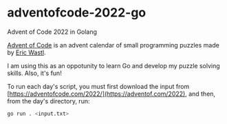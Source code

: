 # adventofcode-2022-go
Advent of Code 2022 in Golang

[Advent of Code](https://adventofcode.com/2022/) is an advent calendar of small programming puzzles made by [Eric Wastl](was.tl).

I am using this as an oppotunity to learn Go and develop my puzzle solving skills. Also, it's fun!

To run each day's script, you must first download the input from [https://adventofcode.com/2022/](https://adventof.com/2022), and then, from the day's directory, run:

```bash
go run . <input.txt>
```
